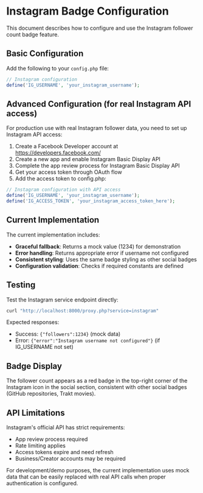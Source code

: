 # Instagram Badge Configuration

This document describes how to configure and use the Instagram follower count badge feature.

## Basic Configuration

Add the following to your `config.php` file:

```php
// Instagram configuration
define('IG_USERNAME', 'your_instagram_username');
```

## Advanced Configuration (for real Instagram API access)

For production use with real Instagram follower data, you need to set up Instagram API access:

1. Create a Facebook Developer account at https://developers.facebook.com/
2. Create a new app and enable Instagram Basic Display API
3. Complete the app review process for Instagram Basic Display API
4. Get your access token through OAuth flow
5. Add the access token to config.php:

```php
// Instagram configuration with API access
define('IG_USERNAME', 'your_instagram_username');
define('IG_ACCESS_TOKEN', 'your_instagram_access_token_here');
```

## Current Implementation

The current implementation includes:

- **Graceful fallback**: Returns a mock value (1234) for demonstration
- **Error handling**: Returns appropriate error if username not configured
- **Consistent styling**: Uses the same badge styling as other social badges
- **Configuration validation**: Checks if required constants are defined

## Testing

Test the Instagram service endpoint directly:

```bash
curl "http://localhost:8000/proxy.php?service=instagram"
```

Expected responses:
- Success: `{"followers":1234}` (mock data)
- Error: `{"error":"Instagram username not configured"}` (if IG_USERNAME not set)

## Badge Display

The follower count appears as a red badge in the top-right corner of the Instagram icon in the social section, consistent with other social badges (GitHub repositories, Trakt movies).

## API Limitations

Instagram's official API has strict requirements:
- App review process required
- Rate limiting applies
- Access tokens expire and need refresh
- Business/Creator accounts may be required

For development/demo purposes, the current implementation uses mock data that can be easily replaced with real API calls when proper authentication is configured.